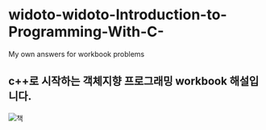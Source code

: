 # widoto-widoto-Introduction-to-Programming-With-C-
My own answers for workbook problems


## c++로 시작하는 객체지향 프로그래밍 workbook 해설입니다.

####

![책](https://user-images.githubusercontent.com/85910625/152667755-ef733594-859c-4187-b86a-4fd64f20e759.jpg)
